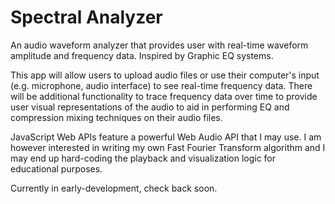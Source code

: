 # Spectral Analyzer

An audio waveform analyzer that provides user with real-time waveform amplitude and frequency data. Inspired by Graphic EQ systems.

This app will allow users to upload audio files or use their computer's input (e.g. microphone, audio interface) to see real-time frequency data. There will be additional functionality to trace frequency data over time to provide user visual representations of the audio to aid in performing EQ and compression mixing techniques on their audio files.

JavaScript Web APIs feature a powerful Web Audio API that I may use. I am however interested in writing my own Fast Fourier Transform algorithm and I may end up hard-coding the playback and visualization logic for educational purposes.

Currently in early-development, check back soon.
